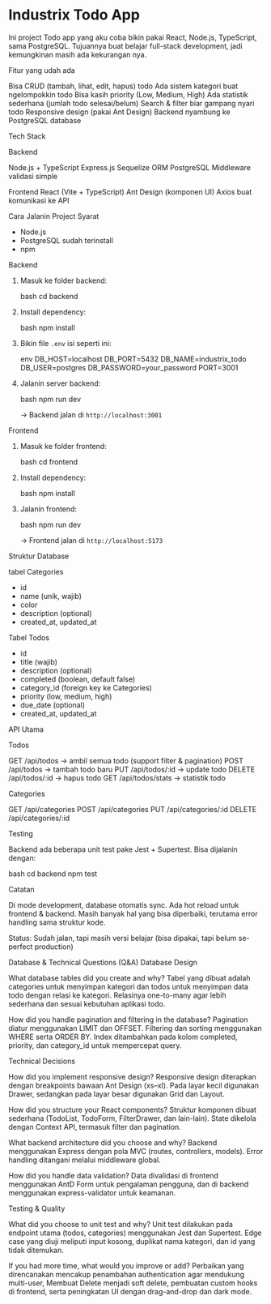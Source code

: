 

# Industrix Todo App

Ini project Todo app yang aku coba bikin pakai React, Node.js, TypeScript, sama PostgreSQL. Tujuannya buat belajar full-stack development, jadi kemungkinan masih ada kekurangan nya.

 Fitur yang udah ada

Bisa CRUD (tambah, lihat, edit, hapus) todo
Ada sistem kategori buat ngelompokkin todo
Bisa kasih priority (Low, Medium, High)
Ada statistik sederhana (jumlah todo selesai/belum)
Search & filter biar gampang nyari todo
Responsive design (pakai Ant Design)
Backend nyambung ke PostgreSQL database

 Tech Stack

Backend

Node.js + TypeScript
Express.js
Sequelize ORM
PostgreSQL
Middleware validasi simple

Frontend
React (Vite + TypeScript)
Ant Design (komponen UI)
Axios buat komunikasi ke API

Cara Jalanin Project
Syarat

* Node.js 
* PostgreSQL sudah terinstall
* npm 

Backend

1. Masuk ke folder backend:

   bash
   cd backend
   
2. Install dependency:

   bash
   npm install
   
3. Bikin file `.env` isi seperti ini:

   env
   DB_HOST=localhost
   DB_PORT=5432
   DB_NAME=industrix_todo
   DB_USER=postgres
   DB_PASSWORD=your_password
   PORT=3001
   
4. Jalanin server backend:

   bash
   npm run dev
   

   → Backend jalan di `http://localhost:3001`

Frontend

1. Masuk ke folder frontend:

   bash
   cd frontend
   
2. Install dependency:

   bash
   npm install
   
3. Jalanin frontend:

   bash
   npm run dev
   

   → Frontend jalan di `http://localhost:5173`

Struktur Database

tabel Categories

* id
* name (unik, wajib)
* color
* description (optional)
* created\_at, updated\_at

Tabel Todos

* id
* title (wajib)
* description (optional)
* completed (boolean, default false)
* category\_id (foreign key ke Categories)
* priority (low, medium, high)
* due\_date (optional)
* created\_at, updated\_at

API Utama

Todos

 GET /api/todos → ambil semua todo (support filter & pagination)
 POST /api/todos → tambah todo baru
 PUT /api/todos/:id → update todo
 DELETE /api/todos/:id → hapus todo
 GET /api/todos/stats → statistik todo

Categories

GET /api/categories
POST /api/categories
PUT /api/categories/:id
DELETE /api/categories/:id

Testing

Backend ada beberapa unit test pake Jest + Supertest. Bisa dijalanin dengan:

bash
cd backend
npm test


Catatan

 Di mode development, database otomatis sync.
 Ada hot reload untuk frontend & backend.
 Masih banyak hal yang bisa diperbaiki, terutama error handling sama struktur kode.





Status: Sudah jalan, tapi masih versi belajar (bisa dipakai, tapi belum se-perfect production)



Database & Technical Questions (Q&A)
Database Design

What database tables did you create and why?
Tabel yang dibuat adalah categories untuk menyimpan kategori dan todos untuk menyimpan data todo dengan relasi ke kategori. Relasinya one-to-many agar lebih sederhana dan sesuai kebutuhan aplikasi todo.

How did you handle pagination and filtering in the database?
Pagination diatur menggunakan LIMIT dan OFFSET. Filtering dan sorting menggunakan WHERE serta ORDER BY. Index ditambahkan pada kolom completed, priority, dan category_id untuk mempercepat query.

Technical Decisions

How did you implement responsive design?
Responsive design diterapkan dengan breakpoints bawaan Ant Design (xs–xl). Pada layar kecil digunakan Drawer, sedangkan pada layar besar digunakan Grid dan Layout.

How did you structure your React components?
Struktur komponen dibuat sederhana (TodoList, TodoForm, FilterDrawer, dan lain-lain). State dikelola dengan Context API, termasuk filter dan pagination.

What backend architecture did you choose and why?
Backend menggunakan Express dengan pola MVC (routes, controllers, models). Error handling ditangani melalui middleware global.

How did you handle data validation?
Data divalidasi di frontend menggunakan AntD Form untuk pengalaman pengguna, dan di backend menggunakan express-validator untuk keamanan.

Testing & Quality

What did you choose to unit test and why?
Unit test dilakukan pada endpoint utama (todos, categories) menggunakan Jest dan Supertest. Edge case yang diuji meliputi input kosong, duplikat nama kategori, dan id yang tidak ditemukan.

If you had more time, what would you improve or add?
Perbaikan yang direncanakan mencakup penambahan authentication agar mendukung multi-user, Membuat Delete menjadi soft delete, pembuatan custom hooks di frontend, serta peningkatan UI dengan drag-and-drop dan dark mode.
